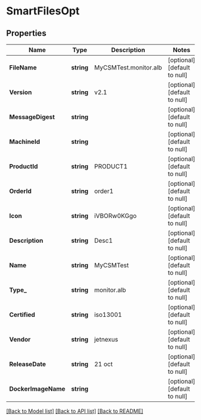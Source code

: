 # SmartFilesOpt

## Properties
Name | Type | Description | Notes
------------ | ------------- | ------------- | -------------
**FileName** | **string** | MyCSMTest.monitor.alb | [optional] [default to null]
**Version** | **string** | v2.1 | [optional] [default to null]
**MessageDigest** | **string** |  | [optional] [default to null]
**MachineId** | **string** |  | [optional] [default to null]
**ProductId** | **string** | PRODUCT1 | [optional] [default to null]
**OrderId** | **string** | order1 | [optional] [default to null]
**Icon** | **string** | iVBORw0KGgo | [optional] [default to null]
**Description** | **string** | Desc1 | [optional] [default to null]
**Name** | **string** | MyCSMTest | [optional] [default to null]
**Type_** | **string** | monitor.alb | [optional] [default to null]
**Certified** | **string** | iso13001 | [optional] [default to null]
**Vendor** | **string** | jetnexus | [optional] [default to null]
**ReleaseDate** | **string** | 21 oct | [optional] [default to null]
**DockerImageName** | **string** |  | [optional] [default to null]

[[Back to Model list]](../README.md#documentation-for-models) [[Back to API list]](../README.md#documentation-for-api-endpoints) [[Back to README]](../README.md)

